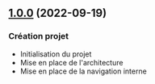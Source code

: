 ## [1.0.0]() (2022-09-19)

### Création projet

* Initialisation du projet
* Mise en place de l'architecture
* Mise en place de la navigation interne